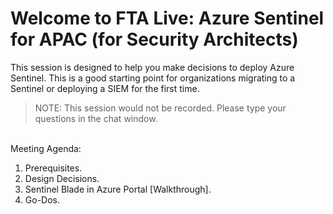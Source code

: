 # Welcome to FTA Live: Azure Sentinel for APAC (for Security Architects)
This session is designed to help you make decisions to deploy Azure Sentinel. This is a good starting point for organizations migrating to a Sentinel or deploying a SIEM for the first time.

> NOTE: This session would not be recorded.
> Please type your questions in the chat window.


<br>
Meeting Agenda:
<ol>
<li> Prerequisites.</li>
<li> Design Decisions.</li>
<li> Sentinel Blade in Azure Portal [Walkthrough].</li>
<li> Go-Dos.</li>
</ol>



